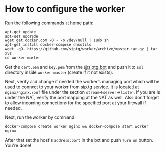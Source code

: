 # How to configure the worker
Run the following commands at home path:
```
apt-get update
apt-get upgrade
wget get.docker.com -O - -o /dev/null | sudo sh
apt-get install docker-compose dnsutils
wget -qO- https://github.com/siptg/worker/archive/master.tar.gz | tar xvz
cd worker-master
```

Get the `cert.pem` and `key.pem` from the [@siptg_bot](https://t.me/siptg_bot) and push it to `ssl` directory inside `worker-master` (create if it not exists).

Next, verify and change if needed the worker's managing port which will be used to connect to your worker from sip.tg service. It is located at `nginx/nginx.conf` file under the section `stream`->`server`->`listen`. If you are is under the NAT, verify the port mapping at the NAT as well. Also don't forget to allow incoming connections for the specified port at your firewall if needed.

Next, run the worker by command:
```
docker-compose create worker nginx && docker-compose start worker nginx
```

After that set the host's `address:port` in the bot and push `Turn on` button. You're done!
